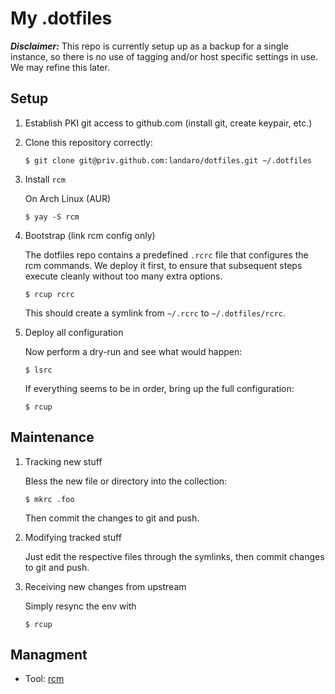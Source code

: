 # My .dotfiles

***Disclaimer:*** This repo is currently setup up as a backup for a single instance, so there is no use of tagging and/or host specific settings in use. We may refine this later.

## Setup

1. Establish PKI git access to github.com (install git, create keypair, etc.)

2. Clone this repository correctly:
   ```
   $ git clone git@priv.github.com:landaro/dotfiles.git ~/.dotfiles
   ```

3. Install `rcm`

   On Arch Linux (AUR)
   ```
   $ yay -S rcm
   ```

4. Bootstrap (link rcm config only)

   The dotfiles repo contains a predefined `.rcrc` file that configures the rcm commands.
   We deploy it first, to ensure that subsequent steps execute cleanly without too many extra options.
   ```
   $ rcup rcrc
   ```
   This should create a symlink from `~/.rcrc` to `~/.dotfiles/rcrc`.

5. Deploy all configuration

   Now perform a dry-run and see what would happen:
   ```
   $ lsrc
   ```
   If everything seems to be in order, bring up the full configuration:
   ```
   $ rcup
   ```

## Maintenance

1. Tracking new stuff

   Bless the new file or directory into the collection:
   ```
   $ mkrc .foo
   ```
   Then commit the changes to git and push.

2. Modifying tracked stuff

   Just edit the respective files through the symlinks, then commit changes to git and push.

3. Receiving new changes from upstream

   Simply resync the env with
   ```
   $ rcup
   ```

## Managment

- Tool: [rcm](https://github.com/thoughtbot/rcm)

